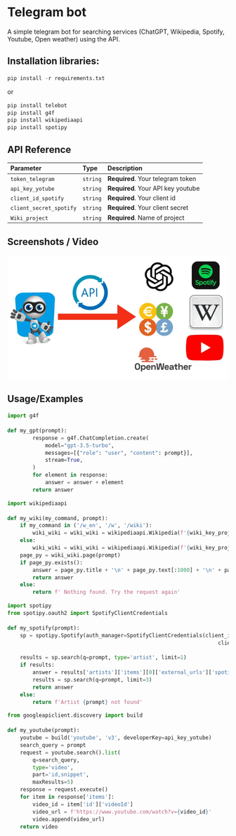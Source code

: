 
# Telegram bot

A simple telegram bot for searching services (ChatGPT, Wikipedia, Spotify, Youtube, Open weather) using the API. 


## Installation libraries:
```python
pip install -r requirements.txt
```
or
```python
pip install telebot
pip install g4f
pip install wikipediaapi
pip install spotipy

```
    
## API Reference

| Parameter | Type     | Description                |
| :-------- | :------- | :------------------------- |
| `token_telegram` | `string` | **Required**. Your telegram token | `api_key_weather` | `string` | **Required**. Your API key 
| `api_key_yotube` | `string` | **Required**. Your API key youtube
| `client_id_spotify` | `string` | **Required**. Your client id 
| `client_secret_spotify` | `string` | **Required**. Your client secret 
| `Wiki_project` | `string` | **Required**. Name of project

## Screenshots / Video

![App Screenshot](picture/bot.gif)

## Usage/Examples

```python
import g4f

def my_gpt(prompt):
        response = g4f.ChatCompletion.create(
            model="gpt-3.5-turbo",
            messages=[{"role": "user", "content": prompt}],  
            stream=True,
        )
        for element in response:
            answer = answer + element
        return answer
```
```python
import wikipediaapi

def my_wiki(my_command, prompt):
    if my_command in ('/w_en', '/w', '/wiki'):
        wiki_wiki = wiki_wiki = wikipediaapi.Wikipedia(f'{wiki_key_project}', 'en')
    else:
        wiki_wiki = wiki_wiki = wikipediaapi.Wikipedia(f'{wiki_key_project}','ru')  # RU Wiki
    page_py = wiki_wiki.page(prompt)
    if page_py.exists():
        answer = page_py.title + '\n' + page_py.text[:1000] + '\n' + page_py.fullurl
        return answer
    else:
        return f' Nothing found. Try the request again'
```
```python
import spotipy
from spotipy.oauth2 import SpotifyClientCredentials

def my_spotify(prompt):
    sp = spotipy.Spotify(auth_manager=SpotifyClientCredentials(client_id=client_id,
                                                                   client_secret=client_secret))

    results = sp.search(q=prompt, type='artist', limit=1)
    if results:
        answer = results['artists']['items'][0]['external_urls']['spotify']  # URL of spotify
        results = sp.search(q=prompt, limit=3)  
        return answer
    else:
        return f'Artist {prompt} not found'
```

```python
from googleapiclient.discovery import build

def my_youtube(prompt):
    youtube = build('youtube', 'v3', developerKey=api_key_yotube)
    search_query = prompt
    request = youtube.search().list(
        q=search_query,
        type='video',
        part='id,snippet',
        maxResults=5)
    response = request.execute()
    for item in response['items']:
        video_id = item['id']['videoId']
        video_url = f'https://www.youtube.com/watch?v={video_id}'
        video.append(video_url)
    return video
```



